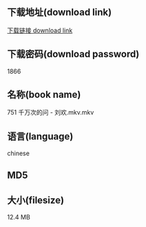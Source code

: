 ## 下载地址(download link)
[下载链接 download link](https://voluble-croquembouche-d321dc.netlify.app/?s=751+%E5%8D%83%E4%B8%87%E6%AC%A1%E7%9A%84%E9%97%AE+-+%E5%88%98%E6%AC%A2.mkv)

## 下载密码(download password)
1866

## 名称(book name)
751 千万次的问 - 刘欢.mkv.mkv

## 语言(language)
chinese

## MD5


## 大小(filesize)
12.4 MB
